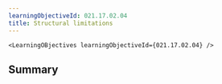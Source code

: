 ```yaml
---
learningObjectiveId: 021.17.02.04
title: Structural limitations
---
```


```tsx eval
<LearningOBjectives learningObjectiveId={021.17.02.04} />
```

## Summary
